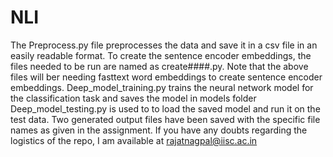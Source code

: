 # NLI

The Preprocess.py file preprocesses the data and save it in a csv file in an easily readable format.
To create the sentence encoder embeddings, the files needed to be run are named as create####.py.
Note that the above files will ber needing fasttext word embeddings to create sentence encoder embeddings.
Deep_model_training.py trains the neural network model for the classification task and saves the model in models folder
Deep_model_testing.py is used to to load the saved model and run it on the test data.
Two generated output files have been saved with the specific file names as given in the assignment.
If you have any doubts regarding the logistics of the repo, I am available at rajatnagpal@iisc.ac.in
